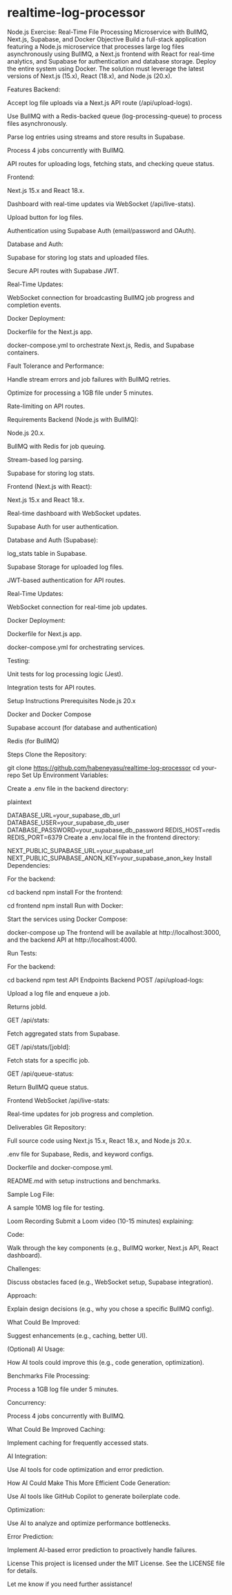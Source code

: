 # realtime-log-processor
Node.js Exercise: Real-Time File Processing Microservice with BullMQ, Next.js, Supabase, and Docker
Objective
Build a full-stack application featuring a Node.js microservice that processes large log files asynchronously using BullMQ, a Next.js frontend with React for real-time analytics, and Supabase for authentication and database storage. Deploy the entire system using Docker. The solution must leverage the latest versions of Next.js (15.x), React (18.x), and Node.js (20.x).

Features
Backend:

Accept log file uploads via a Next.js API route (/api/upload-logs).

Use BullMQ with a Redis-backed queue (log-processing-queue) to process files asynchronously.

Parse log entries using streams and store results in Supabase.

Process 4 jobs concurrently with BullMQ.

API routes for uploading logs, fetching stats, and checking queue status.

Frontend:

Next.js 15.x and React 18.x.

Dashboard with real-time updates via WebSocket (/api/live-stats).

Upload button for log files.

Authentication using Supabase Auth (email/password and OAuth).

Database and Auth:

Supabase for storing log stats and uploaded files.

Secure API routes with Supabase JWT.

Real-Time Updates:

WebSocket connection for broadcasting BullMQ job progress and completion events.

Docker Deployment:

Dockerfile for the Next.js app.

docker-compose.yml to orchestrate Next.js, Redis, and Supabase containers.

Fault Tolerance and Performance:

Handle stream errors and job failures with BullMQ retries.

Optimize for processing a 1GB file under 5 minutes.

Rate-limiting on API routes.

Requirements
Backend (Node.js with BullMQ):

Node.js 20.x.

BullMQ with Redis for job queuing.

Stream-based log parsing.

Supabase for storing log stats.

Frontend (Next.js with React):

Next.js 15.x and React 18.x.

Real-time dashboard with WebSocket updates.

Supabase Auth for user authentication.

Database and Auth (Supabase):

log_stats table in Supabase.

Supabase Storage for uploaded log files.

JWT-based authentication for API routes.

Real-Time Updates:

WebSocket connection for real-time job updates.

Docker Deployment:

Dockerfile for Next.js app.

docker-compose.yml for orchestrating services.

Testing:

Unit tests for log processing logic (Jest).

Integration tests for API routes.

Setup Instructions
Prerequisites
Node.js 20.x

Docker and Docker Compose

Supabase account (for database and authentication)

Redis (for BullMQ)

Steps
Clone the Repository:


git clone https://github.com/habeneyasu/realtime-log-processor
cd your-repo
Set Up Environment Variables:

Create a .env file in the backend directory:

plaintext

DATABASE_URL=your_supabase_db_url
DATABASE_USER=your_supabase_db_user
DATABASE_PASSWORD=your_supabase_db_password
REDIS_HOST=redis
REDIS_PORT=6379
Create a .env.local file in the frontend directory:


NEXT_PUBLIC_SUPABASE_URL=your_supabase_url
NEXT_PUBLIC_SUPABASE_ANON_KEY=your_supabase_anon_key
Install Dependencies:

For the backend:


cd backend
npm install
For the frontend:


cd frontend
npm install
Run with Docker:

Start the services using Docker Compose:


docker-compose up
The frontend will be available at http://localhost:3000, and the backend API at http://localhost:4000.

Run Tests:

For the backend:


cd backend
npm test
API Endpoints
Backend
POST /api/upload-logs:

Upload a log file and enqueue a job.

Returns jobId.

GET /api/stats:

Fetch aggregated stats from Supabase.

GET /api/stats/[jobId]:

Fetch stats for a specific job.

GET /api/queue-status:

Return BullMQ queue status.

Frontend
WebSocket /api/live-stats:

Real-time updates for job progress and completion.

Deliverables
Git Repository:

Full source code using Next.js 15.x, React 18.x, and Node.js 20.x.

.env file for Supabase, Redis, and keyword configs.

Dockerfile and docker-compose.yml.

README.md with setup instructions and benchmarks.

Sample Log File:

A sample 10MB log file for testing.

Loom Recording
Submit a Loom video (10-15 minutes) explaining:

Code:

Walk through the key components (e.g., BullMQ worker, Next.js API, React dashboard).

Challenges:

Discuss obstacles faced (e.g., WebSocket setup, Supabase integration).

Approach:

Explain design decisions (e.g., why you chose a specific BullMQ config).

What Could Be Improved:

Suggest enhancements (e.g., caching, better UI).

(Optional) AI Usage:

How AI tools could improve this (e.g., code generation, optimization).

Benchmarks
File Processing:

Process a 1GB log file under 5 minutes.

Concurrency:

Process 4 jobs concurrently with BullMQ.

What Could Be Improved
Caching:

Implement caching for frequently accessed stats.


AI Integration:

Use AI tools for code optimization and error prediction.

How AI Could Make This More Efficient
Code Generation:

Use AI tools like GitHub Copilot to generate boilerplate code.

Optimization:

Use AI to analyze and optimize performance bottlenecks.

Error Prediction:

Implement AI-based error prediction to proactively handle failures.

License
This project is licensed under the MIT License. See the LICENSE file for details.

Let me know if you need further assistance!
